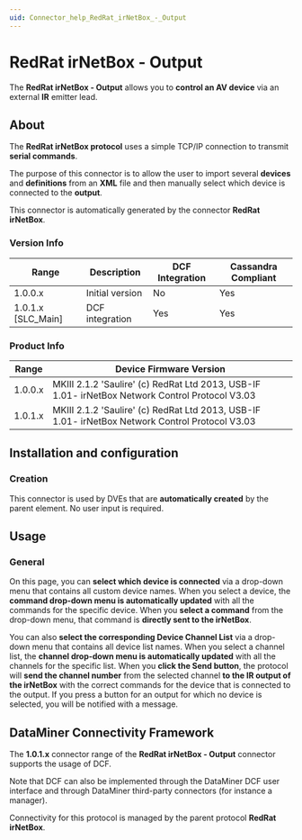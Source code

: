 ```yaml
---
uid: Connector_help_RedRat_irNetBox_-_Output
---
```


# RedRat irNetBox - Output

The **RedRat irNetBox - Output** allows you to **control an AV device** via an external **IR** emitter lead.

## About

The **RedRat irNetBox protocol** uses a simple TCP/IP connection to transmit **serial commands**.

The purpose of this connector is to allow the user to import several **devices** and **definitions** from an **XML** file and then manually select which device is connected to the **output**.

This connector is automatically generated by the connector **RedRat irNetBox**.

### Version Info

| Range | Description | DCF Integration | Cassandra Compliant |
|----------------------|-----------------|---------------------|-------------------------|
| 1.0.0.x              | Initial version | No                  | Yes                     |
| 1.0.1.x \[SLC_Main\] | DCF integration | Yes                 | Yes                     |

### Product Info

| **Range** | **Device Firmware Version**                                                                     |
|------------------|-------------------------------------------------------------------------------------------------|
| 1.0.0.x          | MKIII 2.1.2 'Saulire' (c) RedRat Ltd 2013, USB-IF 1.01- irNetBox Network Control Protocol V3.03 |
| 1.0.1.x          | MKIII 2.1.2 'Saulire' (c) RedRat Ltd 2013, USB-IF 1.01- irNetBox Network Control Protocol V3.03 |

## Installation and configuration

### Creation

This connector is used by DVEs that are **automatically created** by the parent element. No user input is required.

## Usage

### General

On this page, you can **select which device is connected** via a drop-down menu that contains all custom device names. When you select a device, the **command drop-down menu is automatically updated** with all the commands for the specific device. When you **select a command** from the drop-down menu, that command is **directly sent to the irNetBox**.

You can also **select the corresponding Device Channel List** via a drop-down menu that contains all device list names. When you select a channel list, the **channel drop-down menu is automatically updated** with all the channels for the specific list. When you **click the Send button**, the protocol will **send the channel number** from the selected channel **to the IR output of the irNetBox** with the correct commands for the device that is connected to the output. If you press a button for an output for which no device is selected, you will be notified with a message.

## DataMiner Connectivity Framework

The **1.0.1.x** connector range of the **RedRat irNetBox - Output** connector supports the usage of DCF.

Note that DCF can also be implemented through the DataMiner DCF user interface and through DataMiner third-party connectors (for instance a manager).

Connectivity for this protocol is managed by the parent protocol **RedRat irNetBox**.
